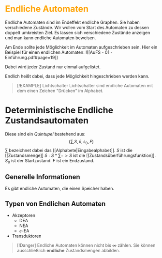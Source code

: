 # <font color = "orange">Endliche Automaten</font>
Endliche Automaten sind im Endeffekt endliche Graphen. 
Sie haben verschiedene Zustände. Wir wollen vom Start des Automaten zu dessen doppelt umkreisten Ziel.
Es lassen sich verschiedene Zustände anzeigen und man kann endliche Automaten beweisen.

Am Ende sollte jede Möglichkeit im Automaten aufgeschrieben sein.
Hier ein Beispiel für einen endlichen Automaten:
![[AuFS - 01 - Einführung.pdf#page=19]]

Dabei wird jeder Zustand nur einmal aufgelistet.

Endlich heißt dabei, dass jede Möglichkeit hingeschrieben werden kann.

>[!EXAMPLE] Lichtschalter
>Lichtschalter sind endliche Automaten mit dem einen Zeichen "Drücken" im Alphabet.

# Deterministische Endliche Zustandsautomaten
Diese sind ein *Quintupel* bestehend aus: 
$$
(\sum,S,\delta,s_0,F)
$$
$\sum$ bezeichnet dabei das [[Alphabete|Eingabealphabet]].
$S$ ist die [[Zustandsmenge]]
$\delta : S*\sum -> S$ ist die [[Zustandsüberführungsfunktion]].
$S_0$ ist der Startzustand.
$F$ ist ein Endzustand.

## Generelle Informationen
Es gibt endliche Automaten, die einen Speicher haben.

## Typen von Endlichen Automaten
- Akzeptoren
	- DEA
	- NEA
	- $\varepsilon$-EA
- Transduktoren

>[!Danger] Endliche Automaten können nicht bis **$\infty$** zählen. Sie können ausschließlich **endliche** Zustandsmengen abbilden.

